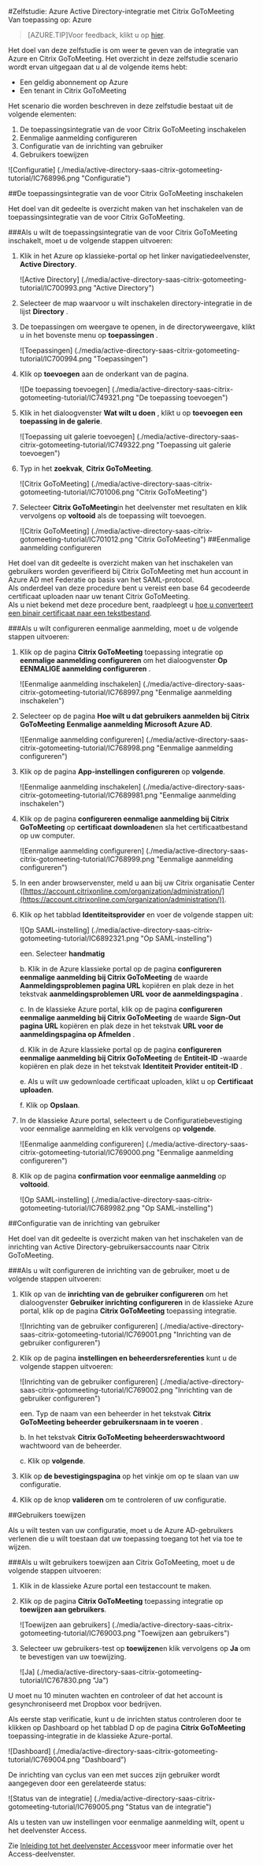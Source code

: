 <properties 
    pageTitle="Zelfstudie: Azure Active Directory-integratie met Citrix GoToMeeting | Microsoft Azure" 
    description="Informatie over het gebruiken van Citrix GoToMeeting met Azure Active Directory om te schakelen eenmalige aanmelding, geautomatiseerde inrichting en meer!." 
    services="active-directory" 
    authors="jeevansd"  
    documentationCenter="na" 
    manager="femila"/>

<tags 
    ms.service="active-directory" 
    ms.devlang="na" 
    ms.topic="article" 
    ms.tgt_pltfrm="na" 
    ms.workload="identity" 
    ms.date="08/16/2016" 
    ms.author="jeedes" />

#<a name="tutorial-azure-active-directory-integration-with-citrix-gotomeeting"></a>Zelfstudie: Azure Active Directory-integratie met Citrix GoToMeeting  
Van toepassing op: Azure

>[AZURE.TIP]Voor feedback, klikt u op [hier](http://go.microsoft.com/fwlink/?LinkId=522412).

Het doel van deze zelfstudie is om weer te geven van de integratie van Azure en Citrix GoToMeeting. Het overzicht in deze zelfstudie scenario wordt ervan uitgegaan dat u al de volgende items hebt:

-   Een geldig abonnement op Azure
-   Een tenant in Citrix GoToMeeting

Het scenario die worden beschreven in deze zelfstudie bestaat uit de volgende elementen:

1.  De toepassingsintegratie van de voor Citrix GoToMeeting inschakelen
2.  Eenmalige aanmelding configureren
3.  Configuratie van de inrichting van gebruiker
4.  Gebruikers toewijzen

![Configuratie] (./media/active-directory-saas-citrix-gotomeeting-tutorial/IC768996.png "Configuratie")



##<a name="enabling-the-application-integration-for-citrix-gotomeeting"></a>De toepassingsintegratie van de voor Citrix GoToMeeting inschakelen

Het doel van dit gedeelte is overzicht maken van het inschakelen van de toepassingsintegratie van de voor Citrix GoToMeeting.

###<a name="to-enable-the-application-integration-for-citrix-gotomeeting-perform-the-following-steps"></a>Als u wilt de toepassingsintegratie van de voor Citrix GoToMeeting inschakelt, moet u de volgende stappen uitvoeren:

1.  Klik in het Azure op klassieke-portal op het linker navigatiedeelvenster, **Active Directory**.

    ![Active Directory] (./media/active-directory-saas-citrix-gotomeeting-tutorial/IC700993.png "Active Directory")

2.  Selecteer de map waarvoor u wilt inschakelen directory-integratie in de lijst **Directory** .

3.  De toepassingen om weergave te openen, in de directoryweergave, klikt u in het bovenste menu op **toepassingen** .

    ![Toepassingen] (./media/active-directory-saas-citrix-gotomeeting-tutorial/IC700994.png "Toepassingen")

4.  Klik op **toevoegen** aan de onderkant van de pagina.

    ![De toepassing toevoegen] (./media/active-directory-saas-citrix-gotomeeting-tutorial/IC749321.png "De toepassing toevoegen")

5.  Klik in het dialoogvenster **Wat wilt u doen** , klikt u op **toevoegen een toepassing in de galerie**.

    ![Toepassing uit galerie toevoegen] (./media/active-directory-saas-citrix-gotomeeting-tutorial/IC749322.png "Toepassing uit galerie toevoegen")

6.  Typ in het **zoekvak**, **Citrix GoToMeeting**.

    ![Citrix GoToMeeting] (./media/active-directory-saas-citrix-gotomeeting-tutorial/IC701006.png "Citrix GoToMeeting")

7.  Selecteer **Citrix GoToMeeting**in het deelvenster met resultaten en klik vervolgens op **voltooid** als de toepassing wilt toevoegen.

    ![Citrix GoToMeeting] (./media/active-directory-saas-citrix-gotomeeting-tutorial/IC701012.png "Citrix GoToMeeting")
##<a name="configuring-single-sign-on"></a>Eenmalige aanmelding configureren

Het doel van dit gedeelte is overzicht maken van het inschakelen van gebruikers worden geverifieerd bij Citrix GoToMeeting met hun account in Azure AD met Federatie op basis van het SAML-protocol.  
Als onderdeel van deze procedure bent u vereist een base 64 gecodeerde certificaat uploaden naar uw tenant Citrix GoToMeeting.  
Als u niet bekend met deze procedure bent, raadpleegt u [hoe u converteert een binair certificaat naar een tekstbestand](http://youtu.be/PlgrzUZ-Y1o).

###<a name="to-configure-single-sign-on-perform-the-following-steps"></a>Als u wilt configureren eenmalige aanmelding, moet u de volgende stappen uitvoeren:

1.  Klik op de pagina **Citrix GoToMeeting** toepassing integratie op **eenmalige aanmelding configureren** om het dialoogvenster **Op EENMALIGE aanmelding configureren** .

    ![Eenmalige aanmelding inschakelen] (./media/active-directory-saas-citrix-gotomeeting-tutorial/IC768997.png "Eenmalige aanmelding inschakelen")

2.  Selecteer op de pagina **Hoe wilt u dat gebruikers aanmelden bij Citrix GoToMeeting** **Eenmalige aanmelding Microsoft Azure AD**.

    ![Eenmalige aanmelding configureren] (./media/active-directory-saas-citrix-gotomeeting-tutorial/IC768998.png "Eenmalige aanmelding configureren")


3. Klik op de pagina **App-instellingen configureren** op **volgende**. 

    ![Eenmalige aanmelding inschakelen] (./media/active-directory-saas-citrix-gotomeeting-tutorial/IC7689981.png "Eenmalige aanmelding inschakelen")

4.  Klik op de pagina **configureren eenmalige aanmelding bij Citrix GoToMeeting** op **certificaat downloaden**en sla het certificaatbestand op uw computer.

    ![Eenmalige aanmelding configureren] (./media/active-directory-saas-citrix-gotomeeting-tutorial/IC768999.png "Eenmalige aanmelding configureren")

5.  In een ander browservenster, meld u aan bij uw Citrix organisatie Center ([https://account.citrixonline.com/organization/administration/](https://account.citrixonline.com/organization/administration/)).

6. Klik op het tabblad **Identiteitsprovider** en voer de volgende stappen uit:  

    ![Op SAML-instelling] (./media/active-directory-saas-citrix-gotomeeting-tutorial/IC6892321.png "Op SAML-instelling")

    een. Selecteer **handmatig**

    
    b. Klik in de Azure klassieke portal op de pagina **configureren eenmalige aanmelding bij Citrix GoToMeeting** de waarde **Aanmeldingsproblemen pagina URL** kopiëren en plak deze in het tekstvak **aanmeldingsproblemen URL voor de aanmeldingspagina** . 

    
    c. In de klassieke Azure portal, klik op de pagina **configureren eenmalige aanmelding bij Citrix GoToMeeting** de waarde **Sign-Out pagina URL** kopiëren en plak deze in het tekstvak **URL voor de aanmeldingspagina op Afmelden** .

    
    d. Klik in de Azure klassieke portal op de pagina **configureren eenmalige aanmelding bij Citrix GoToMeeting** de **Entiteit-ID** -waarde kopiëren en plak deze in het tekstvak **Identiteit Provider entiteit-ID** .

   
    e. Als u wilt uw gedownloade certificaat uploaden, klikt u op **Certificaat uploaden**.

    
    f. Klik op **Opslaan**.

6.  In de klassieke Azure portal, selecteert u de Configuratiebevestiging voor eenmalige aanmelding en klik vervolgens op **volgende**.

    ![Eenmalige aanmelding configureren] (./media/active-directory-saas-citrix-gotomeeting-tutorial/IC769000.png "Eenmalige aanmelding configureren")


7. Klik op de pagina **confirmation voor eenmalige aanmelding** op **voltooid**.

    ![Op SAML-instelling] (./media/active-directory-saas-citrix-gotomeeting-tutorial/IC7689982.png "Op SAML-instelling")





##<a name="configuring-user-provisioning"></a>Configuratie van de inrichting van gebruiker

Het doel van dit gedeelte is overzicht maken van het inschakelen van de inrichting van Active Directory-gebruikersaccounts naar Citrix GoToMeeting.

###<a name="to-configure-user-provisioning-perform-the-following-steps"></a>Als u wilt configureren de inrichting van de gebruiker, moet u de volgende stappen uitvoeren:

1.  Klik op van de **inrichting van de gebruiker configureren** om het dialoogvenster **Gebruiker inrichting configureren** in de klassieke Azure portal, klik op de pagina **Citrix GoToMeeting** toepassing integratie.

    ![Inrichting van de gebruiker configureren] (./media/active-directory-saas-citrix-gotomeeting-tutorial/IC769001.png "Inrichting van de gebruiker configureren")

2.  Klik op de pagina **instellingen en beheerdersreferenties** kunt u de volgende stappen uitvoeren:

    ![Inrichting van de gebruiker configureren] (./media/active-directory-saas-citrix-gotomeeting-tutorial/IC769002.png "Inrichting van de gebruiker configureren")

    een. Typ de naam van een beheerder in het tekstvak **Citrix GoToMeeting beheerder gebruikersnaam in te voeren** .

    
    b. In het tekstvak **Citrix GoToMeeting beheerderswachtwoord** wachtwoord van de beheerder.

    
    c. Klik op **volgende**.

3.  Klik op **de bevestigingspagina** op het vinkje om op te slaan van uw configuratie.

4.  Klik op de knop **valideren** om te controleren of uw configuratie.


##<a name="assigning-users"></a>Gebruikers toewijzen

Als u wilt testen van uw configuratie, moet u de Azure AD-gebruikers verlenen die u wilt toestaan dat uw toepassing toegang tot het via toe te wijzen.

###<a name="to-assign-users-to-citrix-gotomeeting-perform-the-following-steps"></a>Als u wilt gebruikers toewijzen aan Citrix GoToMeeting, moet u de volgende stappen uitvoeren:

1.  Klik in de klassieke Azure portal een testaccount te maken.

2.  Klik op de pagina **Citrix GoToMeeting** toepassing integratie op **toewijzen aan gebruikers**.

    ![Toewijzen aan gebruikers] (./media/active-directory-saas-citrix-gotomeeting-tutorial/IC769003.png "Toewijzen aan gebruikers")

3.  Selecteer uw gebruikers-test op **toewijzen**en klik vervolgens op **Ja** om te bevestigen van uw toewijzing.

    ![Ja] (./media/active-directory-saas-citrix-gotomeeting-tutorial/IC767830.png "Ja")

U moet nu 10 minuten wachten en controleer of dat het account is gesynchroniseerd met Dropbox voor bedrijven.

Als eerste stap verificatie, kunt u de inrichten status controleren door te klikken op Dashboard op het tabblad D op de pagina **Citrix GoToMeeting** toepassing-integratie in de klassieke Azure-portal.

![Dashboard] (./media/active-directory-saas-citrix-gotomeeting-tutorial/IC769004.png "Dashboard")

De inrichting van cyclus van een met succes zijn gebruiker wordt aangegeven door een gerelateerde status:

![Status van de integratie] (./media/active-directory-saas-citrix-gotomeeting-tutorial/IC769005.png "Status van de integratie")

Als u testen van uw instellingen voor eenmalige aanmelding wilt, opent u het deelvenster Access.

Zie [Inleiding tot het deelvenster Access](https://msdn.microsoft.com/library/dn308586)voor meer informatie over het Access-deelvenster.
